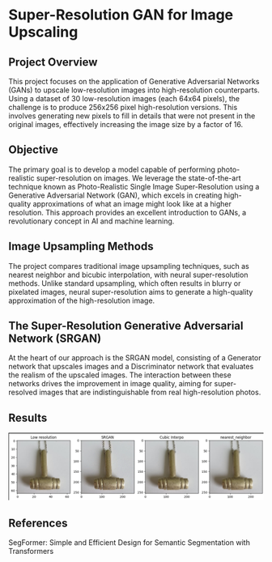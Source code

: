 # Super-Resolution GAN for Image Upscaling
## Project Overview
This project focuses on the application of Generative Adversarial Networks (GANs) to upscale low-resolution images into high-resolution counterparts. Using a dataset of 30 low-resolution images (each 64x64 pixels), the challenge is to produce 256x256 pixel high-resolution versions. This involves generating new pixels to fill in details that were not present in the original images, effectively increasing the image size by a factor of 16.

## Objective
The primary goal is to develop a model capable of performing photo-realistic super-resolution on images. We leverage the state-of-the-art technique known as Photo-Realistic Single Image Super-Resolution using a Generative Adversarial Network (GAN), which excels in creating high-quality approximations of what an image might look like at a higher resolution. This approach provides an excellent introduction to GANs, a revolutionary concept in AI and machine learning.

## Image Upsampling Methods
The project compares traditional image upsampling techniques, such as nearest neighbor and bicubic interpolation, with neural super-resolution methods. Unlike standard upsampling, which often results in blurry or pixelated images, neural super-resolution aims to generate a high-quality approximation of the high-resolution image.

## The Super-Resolution Generative Adversarial Network (SRGAN)
At the heart of our approach is the SRGAN model, consisting of a Generator network that upscales images and a Discriminator network that evaluates the realism of the upscaled images. The interaction between these networks drives the improvement in image quality, aiming for super-resolved images that are indistinguishable from real high-resolution photos.

## Results

![Example](ressources/result.png)




## References
SegFormer: Simple and Efficient Design for Semantic Segmentation with Transformers